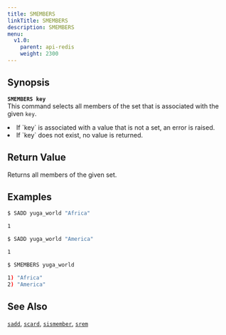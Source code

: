 ```yaml
---
title: SMEMBERS
linkTitle: SMEMBERS
description: SMEMBERS
menu:
  v1.0:
    parent: api-redis
    weight: 2300
---
```

## Synopsis
<b>`SMEMBERS key`</b><br>
This command selects all members of the set that is associated with the given `key`.
<li>If `key` is associated with a value that is not a set, an error is raised.</li>
<li>If `key` does not exist, no value is returned.</li>

## Return Value
Returns all members of the given set.

## Examples
```{.sh .copy .separator-dollar}
$ SADD yuga_world "Africa"
```
```sh
1
```
```{.sh .copy .separator-dollar}
$ SADD yuga_world "America"
```
```sh
1
```
```{.sh .copy .separator-dollar}
$ SMEMBERS yuga_world
```
```sh
1) "Africa"
2) "America"
```

## See Also
[`sadd`](../sadd/), [`scard`](../scard/), [`sismember`](../sismember/), [`srem`](../srem/)
